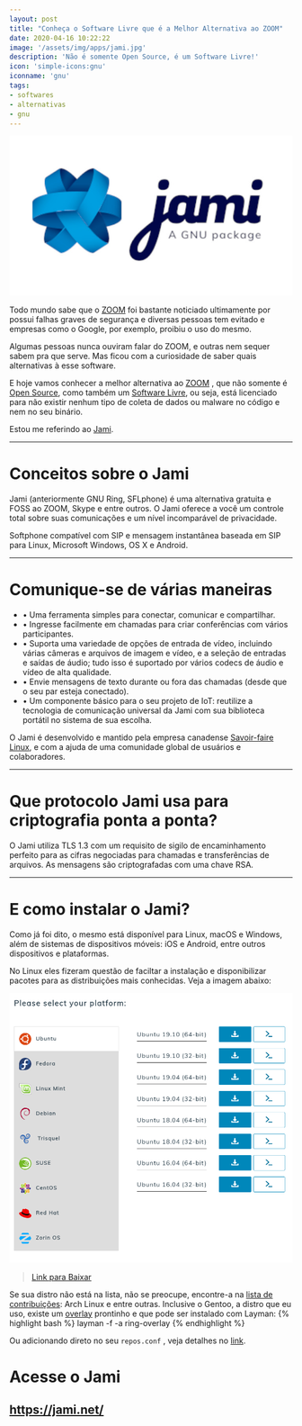 ```yaml
---
layout: post
title: "Conheça o Software Livre que é a Melhor Alternativa ao ZOOM"
date: 2020-04-16 10:22:22
image: '/assets/img/apps/jami.jpg'
description: 'Não é somente Open Source, é um Software Livre!'
icon: 'simple-icons:gnu'
iconname: 'gnu'
tags:
- softwares
- alternativas
- gnu
---
```


![Conheça o Software Livre que é a Melhor Alternativa ao ZOOM](/assets/img/apps/jami.jpg)

Todo mundo sabe que o [ZOOM](https://is.gd/KdxXkD) foi bastante noticiado ultimamente por possui falhas graves de segurança e diversas pessoas tem evitado e empresas como o Google, por exemplo, proibiu o uso do mesmo.

Algumas pessoas nunca ouviram falar do ZOOM, e outras nem sequer sabem pra que serve. Mas ficou com a curiosidade de saber quais alternativas à esse software.

E hoje vamos conhecer a melhor alternativa ao [ZOOM](http://cse.google.com.br/cse?cx=004473188612396442360:qs2ekmnkweq&q=google) , que não somente é [Open Source](https://opensource.org/), como também um [Software Livre](https://www.gnu.org/philosophy/free-sw.pt-br.html), ou seja, está licenciado para não existir nenhum tipo de coleta de dados ou malware no código e nem no seu binário.

Estou me referindo ao [Jami](https://jami.net/).

---

# Conceitos sobre o Jami
Jami (anteriormente GNU Ring, SFLphone) é uma alternativa gratuita e FOSS ao ZOOM, Skype e entre outros. O Jami oferece a você um controle total sobre suas comunicações e um nível incomparável de privacidade.

Softphone compatível com SIP e mensagem instantânea baseada em SIP para Linux, Microsoft Windows, OS X e Android.

---

# Comunique-se de várias maneiras
+ • Uma ferramenta simples para conectar, comunicar e compartilhar.
+ • Ingresse facilmente em chamadas para criar conferências com vários participantes.
+ • Suporta uma variedade de opções de entrada de vídeo, incluindo várias câmeras e arquivos de imagem e vídeo, e a seleção de entradas e saídas de áudio; tudo isso é suportado por vários codecs de áudio e vídeo de alta qualidade.
+ • Envie mensagens de texto durante ou fora das chamadas (desde que o seu par esteja conectado).
+ • Um componente básico para o seu projeto de IoT: reutilize a tecnologia de comunicação universal da Jami com sua biblioteca portátil no sistema de sua escolha.

O Jami é desenvolvido e mantido pela empresa canadense [Savoir-faire Linux](https://savoirfairelinux.com/), e com a ajuda de uma comunidade global de usuários e colaboradores.

---

# Que protocolo Jami usa para criptografia ponta a ponta?

O Jami utiliza TLS 1.3 com um requisito de sigilo de encaminhamento perfeito para as cifras negociadas para chamadas e transferências de arquivos. As mensagens são criptografadas com uma chave RSA.

---

# E como instalar o Jami?
Como já foi dito, o mesmo está disponível para Linux, macOS e Windows, além de sistemas de dispositivos móveis: iOS e Android, entre outros dispositivos e plataformas.

No Linux eles fizeram questão de faciltar a instalação e disponibilizar pacotes para as distribuições mais conhecidas. Veja a imagem abaixo:

![Jami distros Linux](/assets/img/apps/jami-linux.png)

> [Link para Baixar](https://jami.net/download-jami-linux/)

Se sua distro não está na lista, não se preocupe, encontre-a na [lista de contribuições](https://jami.net/download-jami-linux/): Arch Linux e entre outras. Inclusive o Gentoo, a distro que eu uso, existe um [overlay](https://github.com/stefan-langenmaier/ring-overlay) prontinho e que pode ser instalado com Layman:
{% highlight bash %}
layman -f -a ring-overlay
{% endhighlight %}

Ou adicionando direto no seu `repos.conf` , veja detalhes no [link](https://github.com/stefan-langenmaier/ring-overlay).

# Acesse o Jami
## <https://jami.net/>


